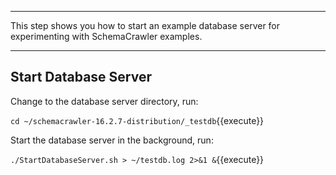 -----

This step shows you how to start an example database server for experimenting with SchemaCrawler examples.

-----

## Start Database Server

Change to the database server directory, run:

`cd ~/schemacrawler-16.2.7-distribution/_testdb`{{execute}}

Start the database server in the background, run:

`./StartDatabaseServer.sh > ~/testdb.log 2>&1 &`{{execute}}
